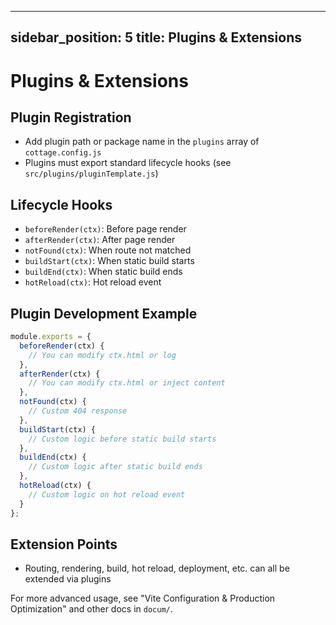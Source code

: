 

---
sidebar_position: 5
title: Plugins & Extensions
---

# Plugins & Extensions

## Plugin Registration
- Add plugin path or package name in the `plugins` array of `cottage.config.js`
- Plugins must export standard lifecycle hooks (see `src/plugins/pluginTemplate.js`)

## Lifecycle Hooks
- `beforeRender(ctx)`: Before page render
- `afterRender(ctx)`: After page render
- `notFound(ctx)`: When route not matched
- `buildStart(ctx)`: When static build starts
- `buildEnd(ctx)`: When static build ends
- `hotReload(ctx)`: Hot reload event

## Plugin Development Example
```js
module.exports = {
  beforeRender(ctx) {
    // You can modify ctx.html or log
  },
  afterRender(ctx) {
    // You can modify ctx.html or inject content
  },
  notFound(ctx) {
    // Custom 404 response
  },
  buildStart(ctx) {
    // Custom logic before static build starts
  },
  buildEnd(ctx) {
    // Custom logic after static build ends
  },
  hotReload(ctx) {
    // Custom logic on hot reload event
  }
};
```

## Extension Points
- Routing, rendering, build, hot reload, deployment, etc. can all be extended via plugins

For more advanced usage, see "Vite Configuration & Production Optimization" and other docs in `docum/`.

